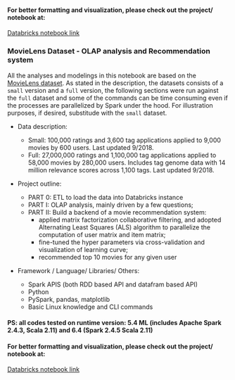 #### For better formatting and visualization, please check out the project/ notebook at:<br>
[Databricks notebook link](https://databricks-prod-cloudfront.cloud.databricks.com/public/4027ec902e239c93eaaa8714f173bcfc/6227236730275197/2352903793671506/5214049462728440/latest.html)

### MovieLens Dataset - OLAP analysis and Recommendation system

All the analyses and modelings in this notebook are based on the [MovieLens dataset](https://grouplens.org/datasets/movielens/latest/). As stated in the description, the datasets consists of a `small` version and a `full` version, the following sections were run against the `full` dataset and some of the commands can be time consuming even if the processes are parallelized by Spark under the hood. For illustration purposes, if desired, substitude with the `small` dataset.

- Data description:
  - Small: 100,000 ratings and 3,600 tag applications applied to 9,000 movies by 600 users. Last updated 9/2018.
  - Full: 27,000,000 ratings and 1,100,000 tag applications applied to 58,000 movies by 280,000 users. Includes tag genome data with 14 million relevance scores across 1,100 tags. Last updated 9/2018.

- Project outline:
  - PART 0: ETL to load the data into Databricks instance
  - PART I: OLAP analysis, mainly driven by a few questions;
  - PART II: Build a backend of a movie recommendation system:
    - applied matrix factorization collaborative filtering, and adopted Alternating Least Squares (ALS) algorithm to parallelize the computation of user matrix and item matrix;
    - fine-tuned the hyper parameters via cross-validation and visualization of learning curve;
    - recommended top 10 movies for any given user

- Framework / Language/ Libraries/ Others:
  - Spark APIS (both RDD based API and datafram based API) 
  - Python
  - PySpark, pandas, matplotlib
  - Basic Linux knowledge and CLI commands
  
#### PS: all codes tested on runtime version: 5.4 ML (includes Apache Spark 2.4.3, Scala 2.11) and 6.4 (Spark 2.4.5 Scala 2.11)

#### For better formatting and visualization, please check out the project/ notebook at:<br>
[Databricks notebook link](https://databricks-prod-cloudfront.cloud.databricks.com/public/4027ec902e239c93eaaa8714f173bcfc/6227236730275197/2352903793671506/5214049462728440/latest.html)
